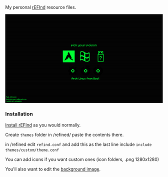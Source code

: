 
My personal [rEFInd](https://www.rodsbooks.com/refind/)  resource files.

![Screenshot](./screenshot.png)

### Installation

[Install rEFInd](https://www.rodsbooks.com/refind/installing.html) as you would normally.

Create  `themes` folder in /refined/ paste the contents there.

in /refined edit `refind.conf` and add this as the last line include  `include themes/custom/theme.conf `



You can add icons if you want custom ones (icon folders, .png 1280x1280)



You'll also want to edit the [background image](./background.png).

